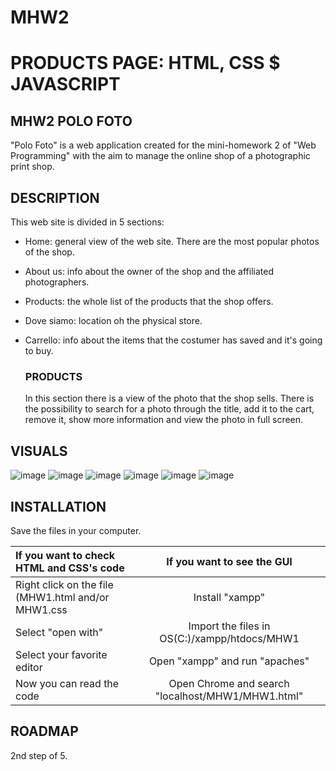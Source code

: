# MHW2

# PRODUCTS PAGE: HTML, CSS $ JAVASCRIPT

## MHW2 POLO FOTO
"Polo Foto" is a web application created for the mini-homework 2 of "Web Programming" with the aim to manage the online shop of a photographic print shop.

## DESCRIPTION
This web site is divided in 5 sections:
- Home: general view of the web site. There are the most popular photos of the shop.
- About us: info about the owner of the shop and the affiliated photographers.
- Products: the whole list of the products that the shop offers.
- Dove siamo: location oh the physical store.
- Carrello: info about the items that the costumer has saved and it's going to buy.

    ### PRODUCTS
    In this section there is a view of the photo that the shop sells. 
    There is the possibility to search for a photo through the title, add it to the cart, remove it, show more information and view the photo in full screen.

## VISUALS

![image](https://user-images.githubusercontent.com/79788825/114163740-d370e700-992a-11eb-88fa-83a05bffa18c.png)
![image](https://user-images.githubusercontent.com/79788825/114163767-da97f500-992a-11eb-97b7-272c9976a482.png)
![image](https://user-images.githubusercontent.com/79788825/114163942-087d3980-992b-11eb-9ce9-672f0407b735.png)
![image](https://user-images.githubusercontent.com/79788825/114163779-dc61b880-992a-11eb-9a08-caf9fdcd6189.png)
![image](https://user-images.githubusercontent.com/79788825/114163783-de2b7c00-992a-11eb-805e-9447e18b8b1a.png)
![image](https://user-images.githubusercontent.com/79788825/114163795-e1bf0300-992a-11eb-875d-adec7dbc9eac.png)


## INSTALLATION

 Save the files in your computer.
 
|  If you want to check HTML and CSS's code | If you want to see the GUI |
|:--------------|:-------------:|
| Right click on the file (MHW1.html and/or MHW1.css |  Install "xampp" |
| Select "open with" | Import the files in OS(C:)/xampp/htdocs/MHW1 |
| Select your favorite editor | Open "xampp" and run "apaches" |
| Now you can read the code | Open Chrome and search "localhost/MHW1/MHW1.html" |

## ROADMAP
2nd step of 5.
